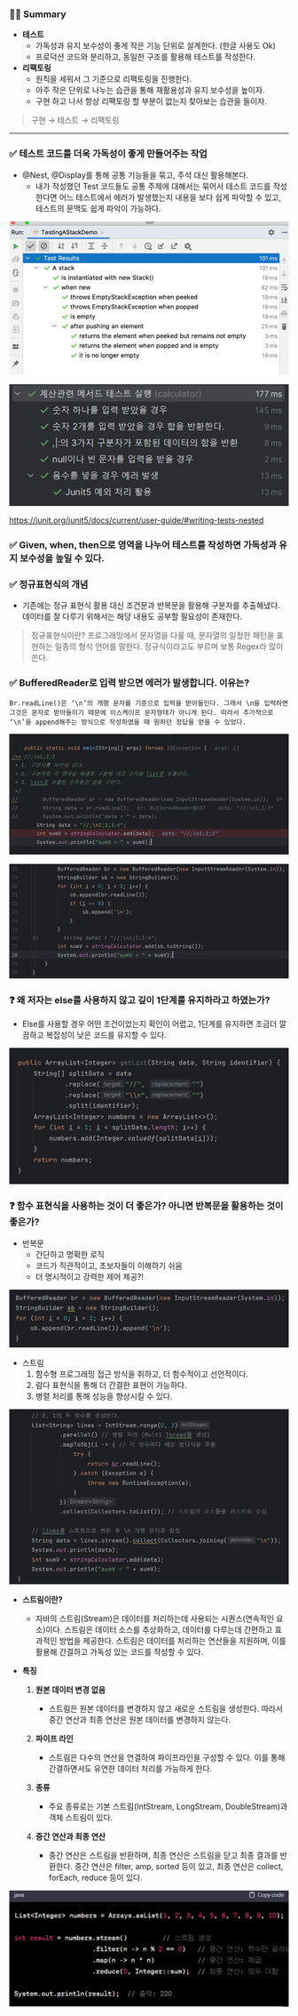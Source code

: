### 👨‍💻 Summary

- **테스트**
  - 가독성과 유지 보수성이 좋게 작은 기능 단위로 설계한다. (한글 사용도 Ok)
  - 프로덕션 코드와 분리하고, 동일한 구조를 활용해 테스트를 작성한다.
- **리팩토링**
  - 원칙을 세워서 그 기준으로 리팩토링을 진행한다.
  - 아주 작은 단위로 나누는 습관을 통해 재활용성과 유지 보수성을 높이자.
  - 구현 하고 나서 항상 리팩토링 할 부분이 없는지 찾아보는 습관을 들이자.

> 구현 → 테스트 → 리팩토링

---

### ✅ 테스트 코드를 더욱 가독성이 좋게 만들어주는 작업

- @Nest, @Display를 통해 공통 기능들을 묶고, 주석 대신 활용해본다.
  - 내가 작성했던 Test 코드들도 공통 주제에 대해서는 묶어서 테스트 코드를 작성한다면 어느 테스트에서 에러가 발생했는지 내용을 보다 쉽게 파악할 수 있고, 테스트의 문맥도 쉽게 파악이 가능하다.

![image-20240121205016617](assets/image-20240121205016617.png)

![image-20240121205021931](assets/image-20240121205021931.png)

https://junit.org/junit5/docs/current/user-guide/#writing-tests-nested



###  ✅ Given, when, then으로 영역을 나누어 테스트를 작성하면 가독성과 유지 보수성을 높일 수 있다.



###  ✅ 정규표현식의 개념

- 기존에는 정규 표현식 활용 대신 조건문과 반복문을 활용해 구분자를 추출해냈다. 데이터를 잘 다루기 위해서는 해당 내용도 공부할 필요성이 존재한다.

> 정규표현식이란?
> 프로그래밍에서 문자열을 다룰 때, 문자열의 일정한 패턴을 표현하는 일종의 형식 언어를 말한다. 정규식이라고도 부르며 보통 Regex라 많이 쓴다.



###  ✅ BufferedReader로 입력 받으면 에러가 발생합니다. 이유는?

```
Br.readLine()은 ‘\n’의 개행 문자를 기준으로 입력을 받아들인다. 그래서 \n을 입력하면 그것은 문자로 받아들이기 때문에 이스케이프 문자형태가 아니게 된다. 따라서 추가적으로 ‘\n’을 append해주는 방식으로 작성하였을 때 원하던 정답을 얻을 수 있었다.
```

![image-20240121205851212](assets/image-20240121205851212.png)

![image-20240121205854252](assets/image-20240121205854252.png)



###  ❓ 왜 저자는 else를 사용하지 않고 깊이 1단계를 유지하라고 하였는가?

- Else를 사용할 경우 어떤 조건이었는지 확인이 어렵고, 1단계를 유지하면 조금더 깔끔하고 복잡성이 낮은 코드를 유지할 수 있다.

![image-20240121205311652](assets/image-20240121205311652.png)



###  ❓ 함수 표현식을 사용하는 것이 더 좋은가? 아니면 반복문을 활용하는 것이 좋은가?

- 반복문
  - 간단하고 명확한 로직
  - 코드가 직관적이고, 초보자들이 이해하기 쉬움
  - 더 명시적이고 강력한 제어 제공?!

![image-20240121205351062](assets/image-20240121205351062.png)

- 스트림
  1. 함수형 프로그래밍 접근 방식을 취하고, 더 함수적이고 선언적이다.
  2. 람다 표현식을 통해 더 간결한 표현이 가능하다.
  3. 병렬 처리를 통해 성능을 향상시킬 수 있다.

![image-20240121205418078](assets/image-20240121205418078.png)

- **스트림이란?**

  - 자바의 스트림(Stream)은 데이터를 처리하는데 사용되는 시퀀스(연속적인 요소)이다. 스트림은 데이터 소스를 추상화하고, 데이터를 다루는데 간편하고 효과적인 방법을 제공한다. 스트림은 데이터를 처리하는 연산들을 지원하며, 이를 활용해 간결하고 가독성 있는 코드를 작성할 수 있다.

- **특징**

  1. **원본 데이터 변경 없음**
     - 스트림은 원본 데이터를 변경하지 않고 새로운 스트림을 생성한다. 따라서 중간 연산과 최종 연산은 원본 데이터를 변경하지 않는다.

  2. **파이프 라인**
     - 스트림은 다수의 연산을 연결하여 파이프라인을 구성할 수 있다. 이를 통해 간결하면서도 유연한 데이터 처리를 가능하게 한다.

  3. **종류**
     - 주요 종류로는 기본 스트림(IntStream, LongStream, DoubleStream)과 객체 스트림이 있다.

  4. **중간 연산과 최종 연산**
     - 중간 연산은 스트림을 반환하며, 최종 연산은 스트림을 닫고 최종 결과를 반환한다. 중간 연산은 filter, amp, sorted 등이 있고, 최종 연산은 collect, forEach, reduce 등이 있다.

![image-20240121210529214](assets/image-20240121210529214.png)